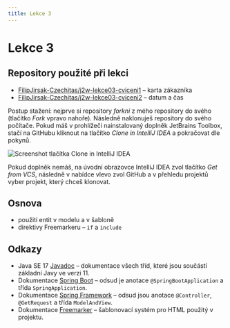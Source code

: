 ```yaml
---
title: Lekce 3
---
```


# Lekce 3

## Repository použité při lekci

* [FilipJirsak-Czechitas/j2w-lekce03-cviceni1](https://github.com/FilipJirsak-Czechitas/j2w-lekce03-cviceni1) – karta zákazníka
* [FilipJirsak-Czechitas/j2w-lekce03-cviceni2](https://github.com/FilipJirsak-Czechitas/j2w-lekce03-cviceni2) – datum a čas

Postup stažení: nejprve si repository *forkni* z mého repository do svého (tlačítko *Fork* vpravo nahoře). Následně naklonuješ repository do svého počítače.
Pokud máš v prohlížeči nainstalovaný doplněk JetBrains Toolbox, stačí na GitHubu kliknout na tlačítko *Clone in IntelliJ IDEA* a pokračovat dle pokynů.

![Screenshot tlačítka Clone in IntelliJ IDEA](img/lekce-2/GitHub-Toolbox.png)

Pokud doplněk nemáš, na úvodní obrazovce IntelliJ IDEA zvol tlačítko *Get from VCS*, následně v nabídce vlevo zvol GitHub a v přehledu projektů vyber projekt,
který chceš klonovat.

## Osnova

* použití entit v modelu a v šabloně
* direktivy Freemarkeru – `if` a `include`

## Odkazy

* Java SE 17 [Javadoc](https://docs.oracle.com/en/java/javase/17/docs/api/java.base/) – dokumentace všech tříd, které jsou součástí základní Javy ve verzi 11.
* Dokumentace [Spring Boot](https://spring.io/projects/spring-boot#learn) – odsud je anotace `@SpringBootApplication` a třída `SpringApplication`.
* Dokumentace [Spring Framework](https://spring.io/projects/spring-framework#learn) – odsud jsou anotace `@Controller`, `@GetRequest` a třída `ModelAndView`.
* Dokumentace [Freemarker](https://freemarker.apache.org/docs/) – šablonovací systém pro HTML použitý v projektu.
